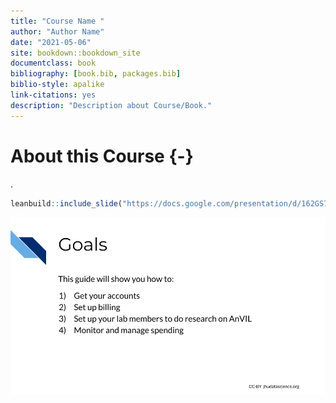 ```yaml
---
title: "Course Name "
author: "Author Name"
date: "2021-05-06"
site: bookdown::bookdown_site
documentclass: book
bibliography: [book.bib, packages.bib]
biblio-style: apalike
link-citations: yes
description: "Description about Course/Book."
---
```





# About this Course {-}

.


```r
leanbuild::include_slide("https://docs.google.com/presentation/d/162GS7ArBPM4w_rPazcUrpnoEKT7jx9i7fpPQkH_iC_0/edit#slide=id.gd5c49c5c55_0_165")
```

![](index_files/figure-html//162GS7ArBPM4w_rPazcUrpnoEKT7jx9i7fpPQkH_iC_0_gd5c49c5c55_0_165.png)<!-- -->
